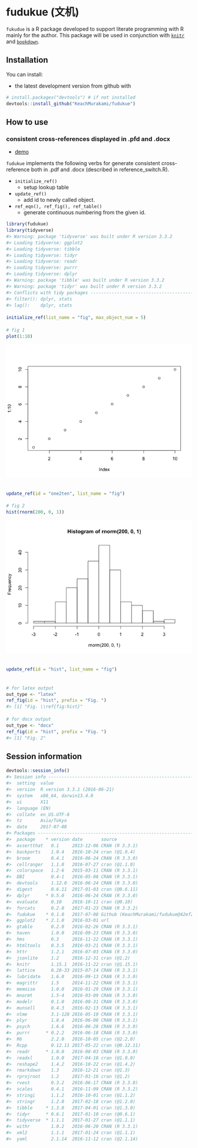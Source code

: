 <!-- README.md is generated from README.Rmd. Please edit that file -->
fudukue (文机)
==============

`fukudue` is a R package developed to support literate programming with R mainly for the author. This package will be used in conjunction with [`knitr`]() and [`bookdown`]().

Installation
------------

You can install:

-   the latest development version from github with

``` r
# install.packages("devtools") # if not installed
devtools::install_github("KeachMurakami/fudukue")
```

How to use
----------

### consistent cross-references displayed in .pfd and .docx

-   [demo](https://github.com/KeachMurakami/fudukue/demo/cross-reference)

`fudukue` implements the following verbs for generate consistent cross-reference both in .pdf and .docx (described in reference\_switch.R).

-   `initialize_ref()`
    -   setup lookup table
-   `update_ref()`
    -   add id to newly called object.
-   `ref_eqn(), ref_fig(), ref_table()`
    -   generate continuous numbering from the given id.

``` r
library(fudukue)
library(tidyverse)
#> Warning: package 'tidyverse' was built under R version 3.3.2
#> Loading tidyverse: ggplot2
#> Loading tidyverse: tibble
#> Loading tidyverse: tidyr
#> Loading tidyverse: readr
#> Loading tidyverse: purrr
#> Loading tidyverse: dplyr
#> Warning: package 'tibble' was built under R version 3.3.2
#> Warning: package 'tidyr' was built under R version 3.3.2
#> Conflicts with tidy packages ----------------------------------------------
#> filter(): dplyr, stats
#> lag():    dplyr, stats

initialize_ref(list_name = "fig", max_object_num = 5)

# fig 1
plot(1:10)
```

![](README-demo_crossref-1.png)

``` r

update_ref(id = "one2ten", list_name = "fig")

# fig 2
hist(rnorm(200, 0, 1))
```

![](README-demo_crossref-2.png)

``` r

update_ref(id = "hist", list_name = "fig")


# for latex output
out_type <- "latex"
ref_fig(id = "hist", prefix = "Fig. ")
#> [1] "Fig. \\ref{fig:hist}"

# for docx output
out_type <- "docx"
ref_fig(id = "hist", prefix = "Fig. ")
#> [1] "Fig. 2"
```

Session information
-------------------

``` r
devtools::session_info()
#> Session info --------------------------------------------------------------
#>  setting  value                       
#>  version  R version 3.3.1 (2016-06-21)
#>  system   x86_64, darwin13.4.0        
#>  ui       X11                         
#>  language (EN)                        
#>  collate  en_US.UTF-8                 
#>  tz       Asia/Tokyo                  
#>  date     2017-07-08
#> Packages ------------------------------------------------------------------
#>  package    * version date       source                                
#>  assertthat   0.1     2013-12-06 CRAN (R 3.3.1)                        
#>  backports    1.0.4   2016-10-24 cran (@1.0.4)                         
#>  broom        0.4.1   2016-06-24 CRAN (R 3.3.0)                        
#>  cellranger   1.1.0   2016-07-27 cran (@1.1.0)                         
#>  colorspace   1.2-6   2015-03-11 CRAN (R 3.3.1)                        
#>  DBI          0.4-1   2016-05-08 CRAN (R 3.3.1)                        
#>  devtools     1.12.0  2016-06-24 CRAN (R 3.3.0)                        
#>  digest       0.6.11  2017-01-03 cran (@0.6.11)                        
#>  dplyr      * 0.5.0   2016-06-24 CRAN (R 3.3.0)                        
#>  evaluate     0.10    2016-10-11 cran (@0.10)                          
#>  forcats      0.2.0   2017-01-23 CRAN (R 3.3.2)                        
#>  fudukue    * 0.1.0   2017-07-08 Github (KeachMurakami/fudukue@42ef2b7)
#>  ggplot2    * 2.1.0   2016-03-01 url                                   
#>  gtable       0.2.0   2016-02-26 CRAN (R 3.3.1)                        
#>  haven        1.0.0   2016-09-23 CRAN (R 3.3.0)                        
#>  hms          0.3     2016-11-22 CRAN (R 3.3.1)                        
#>  htmltools    0.3.5   2016-03-21 CRAN (R 3.3.1)                        
#>  httr         1.2.1   2016-07-03 CRAN (R 3.3.0)                        
#>  jsonlite     1.2     2016-12-31 cran (@1.2)                           
#>  knitr        1.15.1  2016-11-22 cran (@1.15.1)                        
#>  lattice      0.20-33 2015-07-14 CRAN (R 3.3.1)                        
#>  lubridate    1.6.0   2016-09-13 CRAN (R 3.3.0)                        
#>  magrittr     1.5     2014-11-22 CRAN (R 3.3.1)                        
#>  memoise      1.0.0   2016-01-29 CRAN (R 3.3.1)                        
#>  mnormt       1.5-4   2016-03-09 CRAN (R 3.3.0)                        
#>  modelr       0.1.0   2016-08-31 CRAN (R 3.3.0)                        
#>  munsell      0.4.3   2016-02-13 CRAN (R 3.3.1)                        
#>  nlme         3.1-128 2016-05-10 CRAN (R 3.3.1)                        
#>  plyr         1.8.4   2016-06-08 CRAN (R 3.3.1)                        
#>  psych        1.6.6   2016-06-28 CRAN (R 3.3.0)                        
#>  purrr      * 0.2.2   2016-06-18 CRAN (R 3.3.0)                        
#>  R6           2.2.0   2016-10-05 cran (@2.2.0)                         
#>  Rcpp         0.12.11 2017-05-22 cran (@0.12.11)                       
#>  readr      * 1.0.0   2016-08-03 CRAN (R 3.3.0)                        
#>  readxl       1.0.0   2017-04-18 cran (@1.0.0)                         
#>  reshape2     1.4.2   2016-10-22 cran (@1.4.2)                         
#>  rmarkdown    1.3     2016-12-21 cran (@1.3)                           
#>  rprojroot    1.2     2017-01-16 cran (@1.2)                           
#>  rvest        0.3.2   2016-06-17 CRAN (R 3.3.0)                        
#>  scales       0.4.1   2016-11-09 CRAN (R 3.3.2)                        
#>  stringi      1.1.2   2016-10-01 cran (@1.1.2)                         
#>  stringr      1.2.0   2017-02-18 cran (@1.2.0)                         
#>  tibble     * 1.3.0   2017-04-01 cran (@1.3.0)                         
#>  tidyr      * 0.6.1   2017-01-10 cran (@0.6.1)                         
#>  tidyverse  * 1.1.1   2017-01-27 cran (@1.1.1)                         
#>  withr        1.0.2   2016-06-20 CRAN (R 3.3.1)                        
#>  xml2         1.1.1   2017-01-24 cran (@1.1.1)                         
#>  yaml         2.1.14  2016-11-12 cran (@2.1.14)
```
